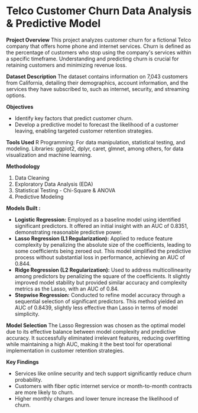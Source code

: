 # Telco Customer Churn Data Analysis & Predictive Model

**Project Overview**
This project analyzes customer churn for a fictional Telco company that offers home phone and internet services. Churn is defined as the percentage of customers who stop using the company's services within a specific timeframe. Understanding and predicting churn is crucial for retaining customers and minimizing revenue loss.

**Dataset Description**
The dataset contains information on 7,043 customers from California, detailing their demographics, account information, and the services they have subscribed to, such as internet, security, and streaming options.

**Objectives**
- Identify key factors that predict customer churn.
- Develop a predictive model to forecast the likelihood of a customer leaving, enabling targeted customer retention strategies.
  
**Tools Used**
R Programming: For data manipulation, statistical testing, and modeling.
Libraries: ggplot2, dplyr, caret, glmnet, among others, for data visualization and machine learning.

**Methodology**
1. Data Cleaning
2. Exploratory Data Analysis (EDA)
3. Statistical Testing - Chi-Square & ANOVA
4. Predictive Modeling

**Models Built :**
- **Logistic Regression:** Employed as a baseline model using identified significant predictors. It offered an initial insight with an AUC of 0.8351, demonstrating reasonable predictive power.
- **Lasso Regression (L1 Regularization):** Applied to reduce feature complexity by penalizing the absolute size of the coefficients, leading to some coefficients being zeroed out. This model simplified the predictive process without substantial loss in performance, achieving an AUC of 0.844.
- **Ridge Regression (L2 Regularization):** Used to address multicollinearity among predictors by penalizing the square of the coefficients. It slightly improved model stability but provided similar accuracy and complexity metrics as the Lasso, with an AUC of 0.84.
- **Stepwise Regression:** Conducted to refine model accuracy through a sequential selection of significant predictors. This method yielded an AUC of 0.8439, slightly less effective than Lasso in terms of model simplicity.

**Model Selection**
The Lasso Regression was chosen as the optimal model due to its effective balance between model complexity and predictive accuracy. It successfully eliminated irrelevant features, reducing overfitting while maintaining a high AUC, making it the best tool for operational implementation in customer retention strategies.

**Key Findings**
- Services like online security and tech support significantly reduce churn probability.
- Customers with fiber optic internet service or month-to-month contracts are more likely to churn.
- Higher monthly charges and lower tenure increase the likelihood of churn.
   
